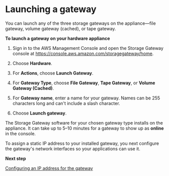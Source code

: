 # Launching a gateway<a name="appliance-launch-gateway"></a>

You can launch any of the three storage gateways on the appliance—file gateway, volume gateway \(cached\), or tape gateway\.

**To launch a gateway on your hardware appliance**

1. Sign in to the AWS Management Console and open the Storage Gateway console at [https://console\.aws\.amazon\.com/storagegateway/home](https://console.aws.amazon.com/storagegateway/)\.

1. Choose **Hardware**\.

1. For **Actions**, choose **Launch Gateway**\.

1. For **Gateway Type**, choose **File Gateway**, **Tape Gateway**, or **Volume Gateway \(Cached\)**\.

1. For **Gateway name**, enter a name for your gateway\. Names can be 255 characters long and can't include a slash character\.

1. Choose **Launch gateway**\.

The Storage Gateway software for your chosen gateway type installs on the appliance\. It can take up to 5–10 minutes for a gateway to show up as **online** in the console\.

To assign a static IP address to your installed gateway, you next configure the gateway's network interfaces so your applications can use it\.

**Next step**

[Configuring an IP address for the gateway](appliance-configure-ip.md)